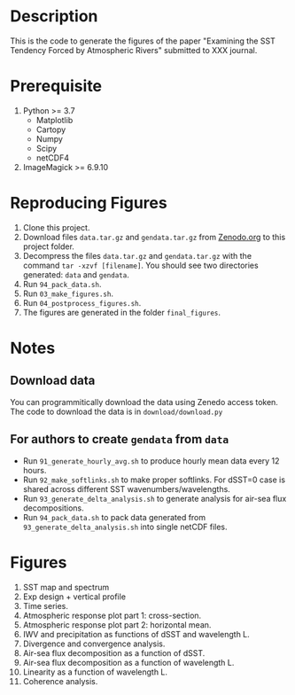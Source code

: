 # Description
This is the code to generate the figures of the paper "Examining the SST Tendency Forced by Atmospheric Rivers" submitted to XXX journal.

# Prerequisite

1. Python >= 3.7
    - Matplotlib
    - Cartopy
    - Numpy
    - Scipy
    - netCDF4
2. ImageMagick >= 6.9.10

# Reproducing Figures

1. Clone this project.
2. Download files `data.tar.gz` and `gendata.tar.gz` from [Zenodo.org](https://zenodo.org/records/14247083?preview=1&token=eyJhbGciOiJIUzUxMiJ9.eyJpZCI6IjdhYjZmMWQ4LWFhZDctNDViNy1hZTZlLWY0NzA3OWMyZWY4YSIsImRhdGEiOnt9LCJyYW5kb20iOiI1YzFmYTMyNTY3YjM2ZGIwZjdiMDY5OTYxNWQ1YjJiZiJ9.64REpR8jV1907i5UubGb7ZUlXwZAFtQuVyTCDxxhIegLW_oZxKNrXFytxYeVwoa6QcgbC-NVUOzppaadJ-CjQg) to this project folder.
3. Decompress the files `data.tar.gz` and `gendata.tar.gz` with the command `tar -xzvf [filename]`. You should see two directories generated: `data` and `gendata`.
4. Run `94_pack_data.sh`.
5. Run `03_make_figures.sh`.
6. Run `04_postprocess_figures.sh`.
7. The figures are generated in the folder `final_figures`.

# Notes

## Download data

You can programmitically download the data using Zenedo access token. The code to download the data is in `download/download.py`


## For authors to create `gendata` from `data`

- Run `91_generate_hourly_avg.sh` to produce hourly mean data every 12 hours.
- Run `92_make_softlinks.sh` to make proper softlinks. For dSST=0 case is shared across different SST wavenumbers/wavelengths.
- Run `93_generate_delta_analysis.sh` to generate analysis for air-sea flux decompositions.
- Run `94_pack_data.sh` to pack data generated from `93_generate_delta_analysis.sh` into single netCDF files.

# Figures

1. SST map and spectrum
2. Exp design + vertical profile
3. Time series.
4. Atmospheric response plot part 1: cross-section.
5. Atmospheric response plot part 2: horizontal mean.
6. IWV and precipitation as functions of dSST and wavelength L.
7. Divergence and convergence analysis.
8. Air-sea flux decomposition as a function of dSST.
9. Air-sea flux decomposition as a function of wavelength L.
10. Linearity as a function of wavelength L.
11. Coherence analysis.


